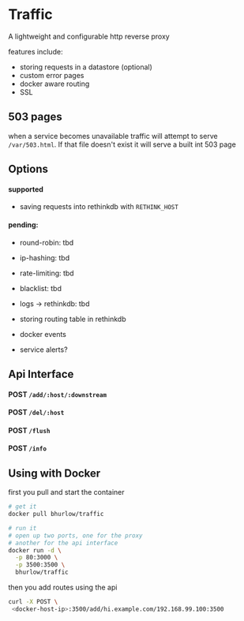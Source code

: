 # Traffic

A lightweight and configurable http reverse proxy

features include:

- storing requests in a datastore (optional)
- custom error pages
- docker aware routing
- SSL


## 503 pages

when a service becomes unavailable traffic will attempt to serve `/var/503.html`. If that file doesn't exist it will serve a built int 503 page

## Options

#### supported

- saving requests into rethinkdb with `RETHINK_HOST`

#### pending:

- round-robin: tbd

- ip-hashing: tbd

- rate-limiting: tbd

- blacklist: tbd

- logs -> rethinkdb: tbd

- storing routing table in rethinkdb

- docker events

- service alerts?

## Api Interface

#### POST `/add/:host/:downstream`

#### POST `/del/:host`

#### POST `/flush`

#### POST `/info`

## Using with Docker

first you pull and start the container

```bash
# get it
docker pull bhurlow/traffic

# run it 
# open up two ports, one for the proxy
# another for the api interface
docker run -d \
  -p 80:3000 \
  -p 3500:3500 \
  bhurlow/traffic
```

then you add routes using the api 

```bash
curl -X POST \
 <docker-host-ip>:3500/add/hi.example.com/192.168.99.100:3500
```
